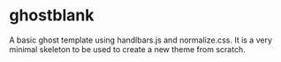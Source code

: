 # ghostblank

A basic ghost template using handlbars.js and normalize.css. It is a very minimal skeleton to be used to create a new theme from scratch.
